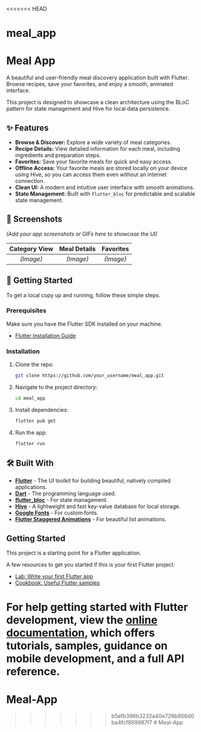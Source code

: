 <<<<<<< HEAD
# meal_app

# Meal App

A beautiful and user-friendly meal discovery application built with Flutter. Browse recipes, save your favorites, and enjoy a smooth, animated interface.

This project is designed to showcase a clean architecture using the BLoC pattern for state management and Hive for local data persistence.

## ✨ Features

- **Browse & Discover:** Explore a wide variety of meal categories.
- **Recipe Details:** View detailed information for each meal, including ingredients and preparation steps.
- **Favorites:** Save your favorite meals for quick and easy access.
- **Offline Access:** Your favorite meals are stored locally on your device using Hive, so you can access them even without an internet connection.
- **Clean UI:** A modern and intuitive user interface with smooth animations.
- **State Management:** Built with `flutter_bloc` for predictable and scalable state management.

## 📸 Screenshots

*(Add your app screenshots or GIFs here to showcase the UI)*

| Category View | Meal Details | Favorites |
| :-----------: | :----------: | :-------: |
| *(Image)*    | *(Image)*   | *(Image)*  |

## 🚀 Getting Started

To get a local copy up and running, follow these simple steps.

### Prerequisites

Make sure you have the Flutter SDK installed on your machine.
- [Flutter Installation Guide](https://flutter.dev/docs/get-started/install)

### Installation

1. Clone the repo:
   ```sh
   git clone https://github.com/your_username/meal_app.git
   ```
2. Navigate to the project directory:
   ```sh
   cd meal_app
   ```
3. Install dependencies:
   ```sh
   flutter pub get
   ```
4. Run the app:
   ```sh
   flutter run
   ```

## 🛠️ Built With

- **[Flutter](https://flutter.dev/)** - The UI toolkit for building beautiful, natively compiled applications.
- **[Dart](https://dart.dev/)** - The programming language used.
- **[flutter_bloc](https://pub.dev/packages/flutter_bloc)** - For state management.
- **[Hive](https://pub.dev/packages/hive)** - A lightweight and fast key-value database for local storage.
- **[Google Fonts](https://pub.dev/packages/google_fonts)** - For custom fonts.
- **[Flutter Staggered Animations](https://pub.dev/packages/flutter_staggered_animations)** - For beautiful list animations.

## Getting Started

This project is a starting point for a Flutter application.

A few resources to get you started if this is your first Flutter project:

- [Lab: Write your first Flutter app](https://docs.flutter.dev/get-started/codelab)
- [Cookbook: Useful Flutter samples](https://docs.flutter.dev/cookbook)

For help getting started with Flutter development, view the
[online documentation](https://docs.flutter.dev/), which offers tutorials,
samples, guidance on mobile development, and a full API reference.
=======
# Meal-App
>>>>>>> b5efb396b3232a40e726b806d0ba4fcf899987f7
#   M e a l - A p p  
 